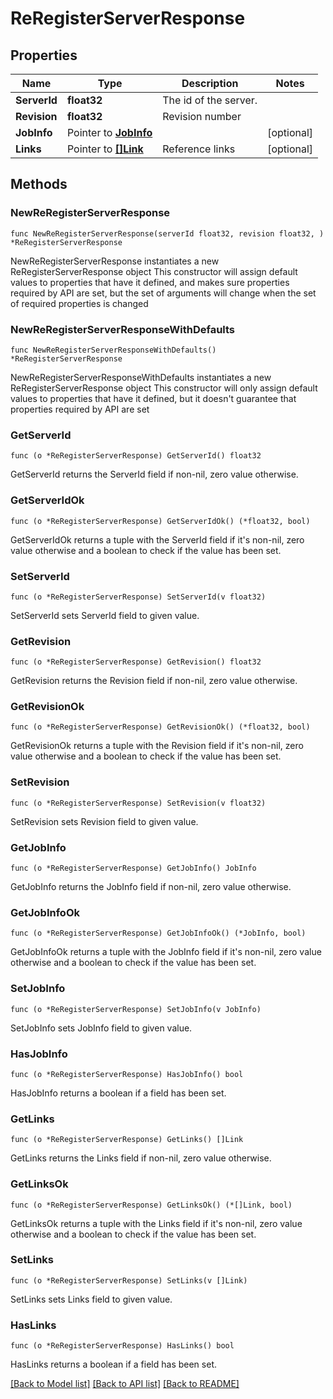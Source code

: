 # ReRegisterServerResponse

## Properties

Name | Type | Description | Notes
------------ | ------------- | ------------- | -------------
**ServerId** | **float32** | The id of the server. | 
**Revision** | **float32** | Revision number | 
**JobInfo** | Pointer to [**JobInfo**](JobInfo.md) |  | [optional] 
**Links** | Pointer to [**[]Link**](Link.md) | Reference links | [optional] 

## Methods

### NewReRegisterServerResponse

`func NewReRegisterServerResponse(serverId float32, revision float32, ) *ReRegisterServerResponse`

NewReRegisterServerResponse instantiates a new ReRegisterServerResponse object
This constructor will assign default values to properties that have it defined,
and makes sure properties required by API are set, but the set of arguments
will change when the set of required properties is changed

### NewReRegisterServerResponseWithDefaults

`func NewReRegisterServerResponseWithDefaults() *ReRegisterServerResponse`

NewReRegisterServerResponseWithDefaults instantiates a new ReRegisterServerResponse object
This constructor will only assign default values to properties that have it defined,
but it doesn't guarantee that properties required by API are set

### GetServerId

`func (o *ReRegisterServerResponse) GetServerId() float32`

GetServerId returns the ServerId field if non-nil, zero value otherwise.

### GetServerIdOk

`func (o *ReRegisterServerResponse) GetServerIdOk() (*float32, bool)`

GetServerIdOk returns a tuple with the ServerId field if it's non-nil, zero value otherwise
and a boolean to check if the value has been set.

### SetServerId

`func (o *ReRegisterServerResponse) SetServerId(v float32)`

SetServerId sets ServerId field to given value.


### GetRevision

`func (o *ReRegisterServerResponse) GetRevision() float32`

GetRevision returns the Revision field if non-nil, zero value otherwise.

### GetRevisionOk

`func (o *ReRegisterServerResponse) GetRevisionOk() (*float32, bool)`

GetRevisionOk returns a tuple with the Revision field if it's non-nil, zero value otherwise
and a boolean to check if the value has been set.

### SetRevision

`func (o *ReRegisterServerResponse) SetRevision(v float32)`

SetRevision sets Revision field to given value.


### GetJobInfo

`func (o *ReRegisterServerResponse) GetJobInfo() JobInfo`

GetJobInfo returns the JobInfo field if non-nil, zero value otherwise.

### GetJobInfoOk

`func (o *ReRegisterServerResponse) GetJobInfoOk() (*JobInfo, bool)`

GetJobInfoOk returns a tuple with the JobInfo field if it's non-nil, zero value otherwise
and a boolean to check if the value has been set.

### SetJobInfo

`func (o *ReRegisterServerResponse) SetJobInfo(v JobInfo)`

SetJobInfo sets JobInfo field to given value.

### HasJobInfo

`func (o *ReRegisterServerResponse) HasJobInfo() bool`

HasJobInfo returns a boolean if a field has been set.

### GetLinks

`func (o *ReRegisterServerResponse) GetLinks() []Link`

GetLinks returns the Links field if non-nil, zero value otherwise.

### GetLinksOk

`func (o *ReRegisterServerResponse) GetLinksOk() (*[]Link, bool)`

GetLinksOk returns a tuple with the Links field if it's non-nil, zero value otherwise
and a boolean to check if the value has been set.

### SetLinks

`func (o *ReRegisterServerResponse) SetLinks(v []Link)`

SetLinks sets Links field to given value.

### HasLinks

`func (o *ReRegisterServerResponse) HasLinks() bool`

HasLinks returns a boolean if a field has been set.


[[Back to Model list]](../README.md#documentation-for-models) [[Back to API list]](../README.md#documentation-for-api-endpoints) [[Back to README]](../README.md)


